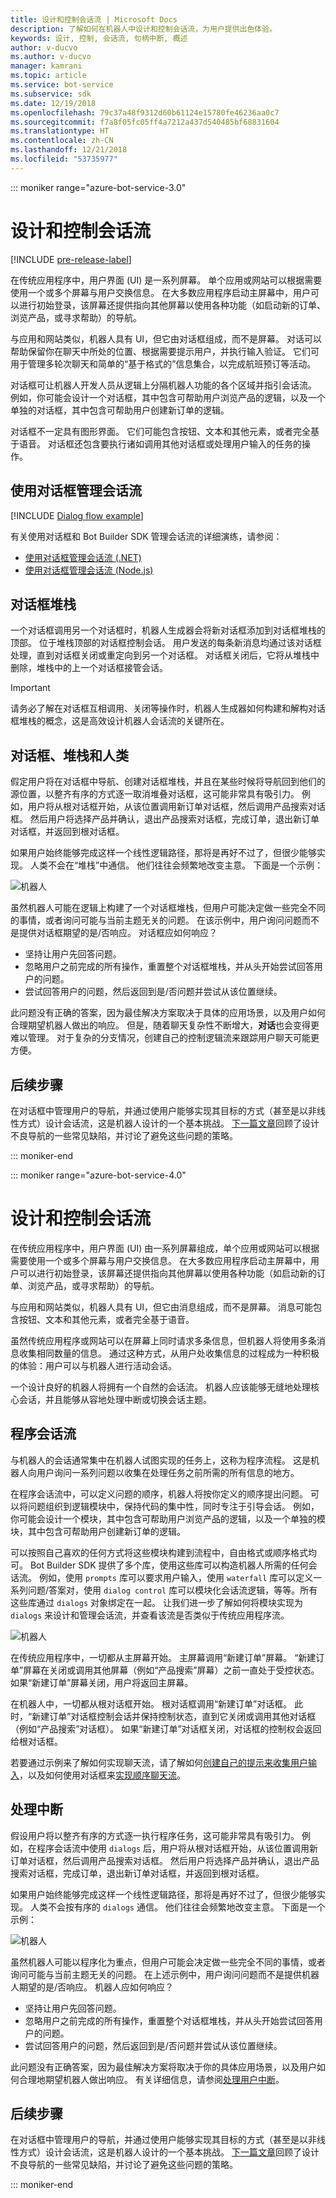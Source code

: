 ```yaml
---
title: 设计和控制会话流 | Microsoft Docs
description: 了解如何在机器人中设计和控制会话流，为用户提供出色体验。
keywords: 设计, 控制, 会话流, 句柄中断, 概述
author: v-ducvo
ms.author: v-ducvo
manager: kamrani
ms.topic: article
ms.service: bot-service
ms.subservice: sdk
ms.date: 12/19/2018
ms.openlocfilehash: 79c37a48f9312d60b61124e15780fe46236aa0c7
ms.sourcegitcommit: f7a8f05fc05ff4a7212a437d540485bf68831604
ms.translationtype: HT
ms.contentlocale: zh-CN
ms.lasthandoff: 12/21/2018
ms.locfileid: "53735977"
---
```

::: moniker range="azure-bot-service-3.0"

# <a name="design-and-control-conversation-flow"></a>设计和控制会话流

[!INCLUDE [pre-release-label](./includes/pre-release-label-v3.md)]

在传统应用程序中，用户界面 (UI) 是一系列屏幕。 
单个应用或网站可以根据需要使用一个或多个屏幕与用户交换信息。 
在大多数应用程序启动主屏幕中，用户可以进行初始登录，该屏幕还提供指向其他屏幕以使用各种功能（如启动新的订单、浏览产品，或寻求帮助）的导航。

与应用和网站类似，机器人具有 UI，但它由对话框组成，而不是屏幕。 对话可以帮助保留你在聊天中所处的位置、根据需要提示用户，并执行输入验证。 它们可用于管理多轮次聊天和简单的“基于格式的”信息集合，以完成航班预订等活动。

对话框可让机器人开发人员从逻辑上分隔机器人功能的各个区域并指引会话流。 例如，你可能会设计一个对话框，其中包含可帮助用户浏览产品的逻辑，以及一个单独的对话框，其中包含可帮助用户创建新订单的逻辑。 

对话框不一定具有图形界面。 它们可能包含按钮、文本和其他元素，或者完全基于语音。 对话框还包含要执行诸如调用其他对话框或处理用户输入的任务的操作。

## <a name="using-dialogs-to-manage-conversation-flow"></a>使用对话框管理会话流

[!INCLUDE [Dialog flow example](./includes/snippet-dotnet-manage-conversation-flow-intro.md)]

有关使用对话框和 Bot Builder SDK 管理会话流的详细演练，请参阅：

- [使用对话框管理会话流 (.NET)](./dotnet/bot-builder-dotnet-manage-conversation-flow.md)
- [使用对话框管理会话流 (Node.js)](./nodejs/bot-builder-nodejs-manage-conversation-flow.md)

## <a name="dialog-stack"></a>对话框堆栈

一个对话框调用另一个对话框时，机器人生成器会将新对话框添加到对话框堆栈的顶部。 
位于堆栈顶部的对话框控制会话。 
用户发送的每条新消息均通过该对话框处理，直到对话框关闭或重定向到另一个对话框。 
对话框关闭后，它将从堆栈中删除，堆栈中的上一个对话框接管会话。 

> [!IMPORTANT]
> 请务必了解在对话框互相调用、关闭等操作时，机器人生成器如何构建和解构对话框堆栈的概念，这是高效设计机器人会话流的关键所在。 

## <a name="dialogs-stacks-and-humans"></a>对话框、堆栈和人类

假定用户将在对话框中导航、创建对话框堆栈，并且在某些时候将导航回到他们的源位置，以整齐有序的方式逐一取消堆叠对话框，这可能非常具有吸引力。 
例如，用户将从根对话框开始，从该位置调用新订单对话框，然后调用产品搜索对话框。 
然后用户将选择产品并确认，退出产品搜索对话框，完成订单，退出新订单对话框，并返回到根对话框。 

如果用户始终能够完成这样一个线性逻辑路径，那将是再好不过了，但很少能够实现。 
人类不会在“堆栈”中通信。 他们往往会频繁地改变主意。 
下面是一个示例： 

![机器人](./media/bot-service-design-conversation-flow/stack-issue.png)

虽然机器人可能在逻辑上构建了一个对话框堆栈，但用户可能决定做一些完全不同的事情，或者询问可能与当前主题无关的问题。 
在该示例中，用户询问问题而不是提供对话框期望的是/否响应。 
对话框应如何响应？

- 坚持让用户先回答问题。 
- 忽略用户之前完成的所有操作，重置整个对话框堆栈，并从头开始尝试回答用户的问题。 
- 尝试回答用户的问题，然后返回到是/否问题并尝试从该位置继续。 

此问题没有正确的答案，因为最佳解决方案取决于具体的应用场景，以及用户如何合理期望机器人做出的响应。 但是，随着聊天复杂性不断增大，**对话**也会变得更难以管理。 对于复杂的分支情况，创建自己的控制逻辑流来跟踪用户聊天可能更方便。

## <a name="next-steps"></a>后续步骤

在对话框中管理用户的导航，并通过使用户能够实现其目标的方式（甚至是以非线性方式）设计会话流，这是机器人设计的一个基本挑战。 
[下一篇文章](./bot-service-design-navigation.md)回顾了设计不良导航的一些常见缺陷，并讨论了避免这些问题的策略。 

::: moniker-end

::: moniker range="azure-bot-service-4.0"

# <a name="design-and-control-conversation-flow"></a>设计和控制会话流

在传统应用程序中，用户界面 (UI) 由一系列屏幕组成，单个应用或网站可以根据需要使用一个或多个屏幕与用户交换信息。
在大多数应用程序启动主屏幕中，用户可以进行初始登录，该屏幕还提供指向其他屏幕以使用各种功能（如启动新的订单、浏览产品，或寻求帮助）的导航。

与应用和网站类似，机器人具有 UI，但它由消息组成，而不是屏幕。 消息可能包含按钮、文本和其他元素，或者完全基于语音。

虽然传统应用程序或网站可以在屏幕上同时请求多条信息，但机器人将使用多条消息收集相同数量的信息。 通过这种方式，从用户处收集信息的过程成为一种积极的体验：用户可以与机器人进行活动会话。

一个设计良好的机器人将拥有一个自然的会话流。 机器人应该能够无缝地处理核心会话，并且能够从容地处理中断或切换会话主题。

## <a name="procedural-conversation-flow"></a>程序会话流

与机器人的会话通常集中在机器人试图实现的任务上，这称为程序流程。 这是机器人向用户询问一系列问题以收集在处理任务之前所需的所有信息的地方。

在程序会话流中，可以定义问题的顺序，机器人将按你定义的顺序提出问题。 可以将问题组织到逻辑模块中，保持代码的集中性，同时专注于引导会话。 例如，你可能会设计一个模块，其中包含可帮助用户浏览产品的逻辑，以及一个单独的模块，其中包含可帮助用户创建新订单的逻辑。

可以按照自己喜欢的任何方式将这些模块构建到流程中，自由格式或顺序格式均可。 Bot Builder SDK 提供了多个库，使用这些库可以构造机器人所需的任何会话流。 例如，使用 `prompts` 库可以要求用户输入，使用 `waterfall` 库可以定义一系列问题/答案对，使用 `dialog control` 库可以模块化会话流逻辑，等等。所有这些库通过 `dialogs` 对象绑定在一起。 让我们进一步了解如何将模块实现为 `dialogs` 来设计和管理会话流，并查看该流是否类似于传统应用程序流。

![机器人](./media/designing-bots/core/dialogs-screens.png)

在传统应用程序中，一切都从主屏幕开始。
主屏幕调用“新建订单”屏幕。
“新建订单”屏幕在关闭或调用其他屏幕（例如“产品搜索”屏幕）之前一直处于受控状态。
如果“新建订单”屏幕关闭，用户将返回主屏幕。

在机器人中，一切都从根对话框开始。
根对话框调用“新建订单”对话框。
此时，“新建订单”对话框控制会话并保持控制状态，直到它关闭或调用其他对话框（例如“产品搜索”对话框）。
如果“新建订单”对话框关闭，对话框的控制权会返回给根对话框。

若要通过示例来了解如何实现聊天流，请了解如何[创建自己的提示来收集用户输入](./v4sdk/bot-builder-primitive-prompts.md)，以及如何使用对话框来[实现顺序聊天流](./v4sdk/bot-builder-dialog-manage-conversation-flow.md)。

## <a name="handle-interruptions"></a>处理中断

假设用户将以整齐有序的方式逐一执行程序任务，这可能非常具有吸引力。
例如，在程序会话流中使用 `dialogs` 后，用户将从根对话框开始，从该位置调用新订单对话框，然后调用产品搜索对话框。 然后用户将选择产品并确认，退出产品搜索对话框，完成订单，退出新订单对话框，并返回到根对话框。

如果用户始终能够完成这样一个线性逻辑路径，那将是再好不过了，但很少能够实现。
人类不会按有序的 `dialogs` 通信。 他们往往会频繁地改变主意。
下面是一个示例：

![机器人](./media/bot-service-design-conversation-flow/stack-issue.png)

虽然机器人可能以程序化为重点，但用户可能会决定做一些完全不同的事情，或者询问可能与当前主题无关的问题。
在上述示例中，用户询问问题而不是提供机器人期望的是/否响应。
机器人应如何响应？

- 坚持让用户先回答问题。
- 忽略用户之前完成的所有操作，重置整个对话框堆栈，并从头开始尝试回答用户的问题。
- 尝试回答用户的问题，然后返回到是/否问题并尝试从该位置继续。

此问题没有正确答案，因为最佳解决方案将取决于你的具体应用场景，以及用户如何合理地期望机器人做出响应。 有关详细信息，请参阅[处理用户中断](v4sdk/bot-builder-howto-handle-user-interrupt.md)。

## <a name="next-steps"></a>后续步骤

在对话框中管理用户的导航，并通过使用户能够实现其目标的方式（甚至是以非线性方式）设计会话流，这是机器人设计的一个基本挑战。
[下一篇文章](~/bot-service-design-navigation.md)回顾了设计不良导航的一些常见缺陷，并讨论了避免这些问题的策略。

::: moniker-end
